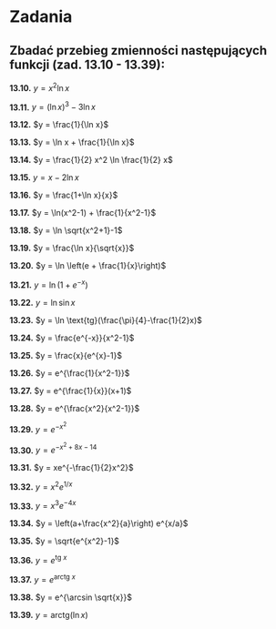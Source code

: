 # Zadania

## Zbadać przebieg zmienności następujących funkcji (zad. 13.10 - 13.39):

**13.10.** $y = x^2 \ln x$

**13.11.** $y = (\ln x)^3 - 3 \ln x$

**13.12.** $y = \frac{1}{\ln x}$

**13.13.** $y = \ln x + \frac{1}{\ln x}$

**13.14.** $y = \frac{1}{2} x^2 \ln \frac{1}{2} x$

**13.15.** $y = x - 2 \ln x$

**13.16.** $y = \frac{1+\ln x}{x}$

**13.17.** $y = \ln(x^2-1) + \frac{1}{x^2-1}$

**13.18.** $y = \ln \sqrt{x^2+1}-1$

**13.19.** $y = \frac{\ln x}{\sqrt{x}}$

**13.20.** $y = \ln \left(e + \frac{1}{x}\right)$

**13.21.** $y = \ln(1+e^{-x})$

**13.22.** $y = \ln \sin x$

**13.23.** $y = \ln \text{tg}(\frac{\pi}{4}-\frac{1}{2}x)$

**13.24.** $y = \frac{e^{-x}}{x^2-1}$

**13.25.** $y = \frac{x}{e^{x}-1}$

**13.26.** $y = e^{\frac{1}{x^2-1}}$

**13.27.** $y = e^{\frac{1}{x}}(x+1)$

**13.28.** $y = e^{\frac{x^2}{x^2-1}}$

**13.29.** $y = e^{-x^2}$

**13.30.** $y = e^{-x^2+8x-14}$

**13.31.** $y = xe^{-\frac{1}{2}x^2}$

**13.32.** $y = x^2 e^{1/x}$

**13.33.** $y = x^3 e^{-4x}$

**13.34.** $y = \left(a+\frac{x^2}{a}\right) e^{x/a}$

**13.35.** $y = \sqrt{e^{x^2}-1}$

**13.36.** $y = e^{\text{tg } x}$

**13.37.** $y = e^{\text{arctg } x}$

**13.38.** $y = e^{\arcsin \sqrt{x}}$

**13.39.** $y = \text{arctg}(\ln x)$